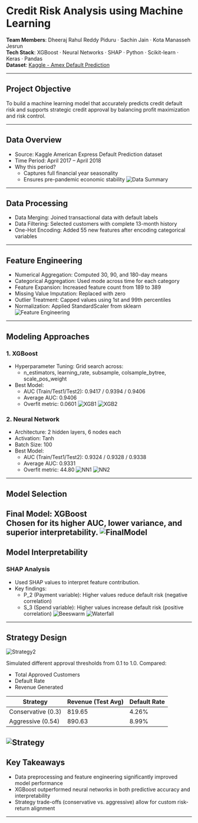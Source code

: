 # Credit Risk Analysis using Machine Learning

**Team Members**: Dheeraj Rahul Reddy Piduru · Sachin Jain · Kota Manasseh Jesrun  
**Tech Stack**: XGBoost · Neural Networks · SHAP · Python · Scikit-learn · Keras · Pandas  
**Dataset**: [Kaggle - Amex Default Prediction](https://www.kaggle.com/competitions/amex-default-prediction)

---

## Project Objective
To build a machine learning model that accurately predicts credit default risk and supports strategic credit approval by balancing profit maximization and risk control.

---

## Data Overview

- Source: Kaggle American Express Default Prediction dataset  
- Time Period: April 2017 – April 2018  
- Why this period?
  - Captures full financial year seasonality
  - Ensures pre-pandemic economic stability
![Data Summary](assets/datasummary.png)

---

## Data Processing

- Data Merging: Joined transactional data with default labels
- Data Filtering: Selected customers with complete 13-month history
- One-Hot Encoding: Added 55 new features after encoding categorical variables

---

## Feature Engineering

- Numerical Aggregation: Computed 30, 90, and 180-day means
- Categorical Aggregation: Used mode across time for each category
- Feature Expansion: Increased feature count from 189 to 389
- Missing Value Imputation: Replaced with zero
- Outlier Treatment: Capped values using 1st and 99th percentiles
- Normalization: Applied StandardScaler from sklearn
![Feature Engineering](assets/feature%20engineering.jpg)

---

## Modeling Approaches

### 1. XGBoost
- Hyperparameter Tuning: Grid search across:
  - n_estimators, learning_rate, subsample, colsample_bytree, scale_pos_weight
- Best Model:
  - AUC (Train/Test1/Test2): 0.9417 / 0.9394 / 0.9406  
  - Average AUC: 0.9406  
  - Overfit metric: 0.0601
![XGB1](assets/xgb1.jpg)
![XGB2](assets/xgb-2.jpg)


### 2. Neural Network
- Architecture: 2 hidden layers, 6 nodes each
- Activation: Tanh
- Batch Size: 100
- Best Model:
  - AUC (Train/Test1/Test2): 0.9324 / 0.9328 / 0.9338  
  - Average AUC: 0.9331  
  - Overfit metric: 44.80
![NN1](assets/nn-1.jpg)
![NN2](assets/nn-2.jpg)
---

## Model Selection

Final Model: **XGBoost**  
Chosen for its higher AUC, lower variance, and superior interpretability.
![FinalModel](assets/finalmodel.jpg)
---

## Model Interpretability

### SHAP Analysis
- Used SHAP values to interpret feature contribution.
- Key findings:
  - P_2 (Payment variable): Higher values reduce default risk (negative correlation)
  - S_3 (Spend variable): Higher values increase default risk (positive correlation)
![Beeswarm](assets/beeswarm.jpg)
![Waterfall](assets/waterfall.jpg)

---

## Strategy Design
![Strategy2](assets/es.jpg)

Simulated different approval thresholds from 0.1 to 1.0. Compared:
- Total Approved Customers
- Default Rate
- Revenue Generated

| Strategy             | Revenue (Test Avg) | Default Rate |
|----------------------|--------------------|---------------|
| Conservative (0.3)   | 819.65              | 4.26%         |
| Aggressive (0.54)    | 890.63              | 8.99%         |

![Strategy](assets/Strategy.jpg)
---

## Key Takeaways

- Data preprocessing and feature engineering significantly improved model performance
- XGBoost outperformed neural networks in both predictive accuracy and interpretability
- Strategy trade-offs (conservative vs. aggressive) allow for custom risk-return alignment

---

